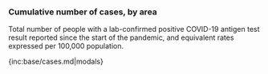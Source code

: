 ### Cumulative number of cases, by area 

Total number of people with a lab-confirmed positive COVID-19 antigen test result reported since the start of the pandemic, and equivalent rates expressed per 100,000 population.

{inc:base/cases.md|modals}